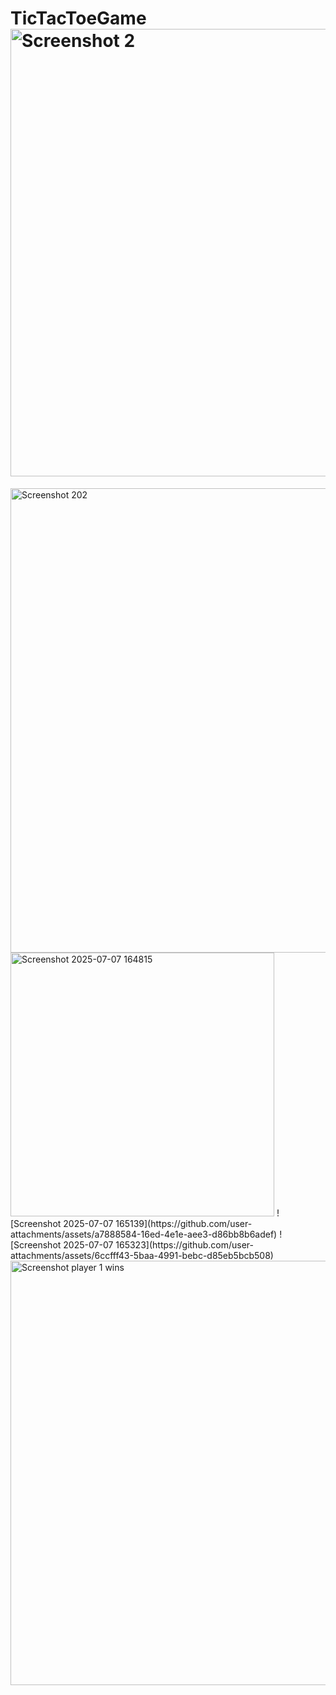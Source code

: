 # TicTacToeGame<img width="716" alt="Screenshot 2" src="https://github.com/user-attachments/assets/26a9509c-4e22-4924-a321-20291cb889e6" />
<img width="743" alt="Screenshot 202" src="https://github.com/user-attachments/assets/72351d34-9a11-463a-8064-8f521f1913fe" />
<img width="422" alt="Screenshot 2025-07-07 164815" src="https://github.com/user-attachments/assets/a01e8bce-7649-4a84-867e-ee6718536c21" />
![Screenshot 2025-07-07 165139](https://github.com/user-attachments/assets/a7888584-16ed-4e1e-aee3-d86bb8b6adef)
![Screenshot 2025-07-07 165323](https://github.com/user-attachments/assets/6ccfff43-5baa-4991-bebc-d85eb5bcb508)
<img width="679" alt="Screenshot player 1 wins" src="https://github.com/user-attachments/assets/9703ace5-1998-4c87-8025-453957a641a7" />
